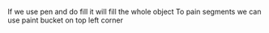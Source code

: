 If we use pen and do fill it will fill the whole object
To pain segments we can use paint bucket on top left corner
